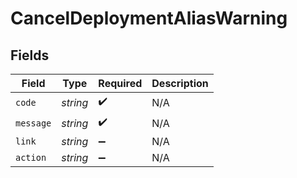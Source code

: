 # CancelDeploymentAliasWarning


## Fields

| Field              | Type               | Required           | Description        |
| ------------------ | ------------------ | ------------------ | ------------------ |
| `code`             | *string*           | :heavy_check_mark: | N/A                |
| `message`          | *string*           | :heavy_check_mark: | N/A                |
| `link`             | *string*           | :heavy_minus_sign: | N/A                |
| `action`           | *string*           | :heavy_minus_sign: | N/A                |